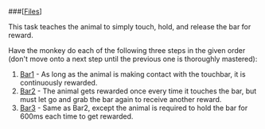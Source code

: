 ###[[Files](https://github.com/BuffaloLab/BehavioralTasks/tree/master/Bar)]

This task teaches the animal to simply touch, hold, and release the bar for reward.  

Have the monkey do each of the following three steps in the given order (don't move onto a next step until the previous one is thoroughly mastered):

1. [Bar1](https://github.com/BuffaloLab/BehavioralTasks/tree/master/Bar/Bar1) - As long as the animal is making contact with the touchbar, it is continuously rewarded.
2. [Bar2](https://github.com/BuffaloLab/BehavioralTasks/tree/master/Bar/Bar2) - The animal gets rewarded once every time it touches the bar, but must let go and grab the bar again to receive another reward.
3. [Bar3](https://github.com/BuffaloLab/BehavioralTasks/tree/master/Bar/Bar3) - Same as Bar2, except the animal is required to hold the bar for 600ms each time to get rewarded. 
